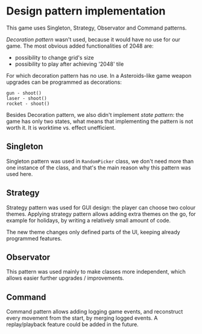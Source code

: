 # Design pattern implementation <a id="DP"></a>

This game uses Singleton, Strategy, Observator and Command patterns.

*Decoration pattern* wasn't used, because it would have no use for our game. The most obvious added functionalities of 2048 are:
- possibility to change grid's size
- possibility to play after achieving '2048' tile

For which decoration pattern has no use.
In a Asteroids-like game weapon upgrades can be programmed as decorations:
```
gun - shoot()
laser - shoot()
rocket - shoot()
```

Besides Decoration pattern, we also didn't implement *state pattern*: the game has only two states, what means that implementing the pattern is not worth it. It is worktime vs. effect unefficient.

## Singleton<a id="Singleton"></a>

Singleton pattern was used in `RandomPicker` class, we don't need more than one instance of the class, and that's the main reason why this pattern was used here.

## Strategy<a id="Strategy"></a>

Strategy pattern was used for GUI design: the player can choose two colour themes. Applying strategy pattern allows adding extra themes on the go, for example for holidays, by writing a relatively small amount of code.



The new theme changes only defined parts of the UI, keeping already programmed features.

## Observator<a id="Observator"></a>

This pattern was used mainly to make classes more independent, which allows easier further upgrades / improvements.

## Command<a id="Command"></a>

Command pattern allows adding logging game events, and reconstruct every movement from the start, by merging logged events. A replay/playback feature could be added in the future.
